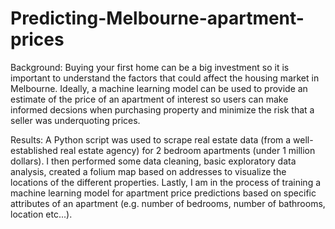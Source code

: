 # Predicting-Melbourne-apartment-prices

Background: Buying your first home can be a big investment so it is important to understand the factors that could affect the housing market in Melbourne. Ideally, a machine learning model can be used to provide an estimate of the price of an apartment of interest so users can make informed decsions when purchasing property and minimize the risk that a seller was underquoting prices.

Results: A Python script was used to scrape real estate data (from a well-established real estate agency) for 2 bedroom apartments (under 1 million dollars). I then performed some data cleaning, basic exploratory data analysis, created a folium map based on addresses to visualize the locations of the different properties. Lastly, I am in the process of training a machine learning model for apartment price predictions based on specific attributes of an apartment (e.g. number of bedrooms, number of bathrooms, location etc...).

